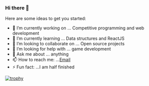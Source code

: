 ### Hi there 👋



Here are some ideas to get you started:

- 🔭 I’m currently working on ... Competitive programming and web development
- 🌱 I’m currently learning ... Data structures and ReactJS
- 👯 I’m looking to collaborate on ... Open source projects
- 🤔 I’m looking for help with ... game development
- 💬 Ask me about ... anything
- 📫 How to reach me: ...[Email](harshed2004@gmail.com)
- ⚡ Fun fact: ...I am half finished


[![trophy](https://github-profile-trophy.vercel.app/?username=ryo-ma)](https://github.com/ryo-ma/github-profile-trophy)


